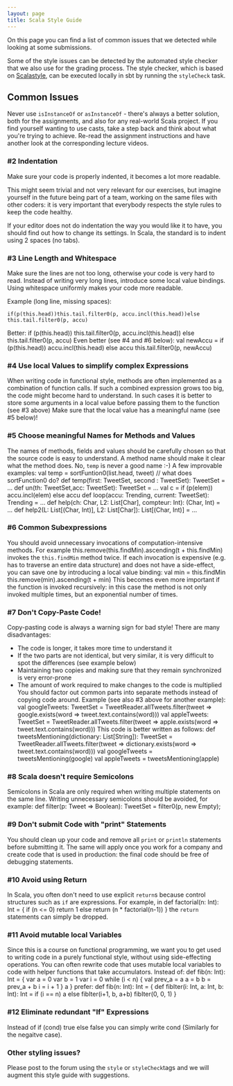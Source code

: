 ```yaml
---
layout: page
title: Scala Style Guide
---
```


On this page you can find a list of common issues that we detected while looking at some submissions.

Some of the style issues can be detected by the automated style checker that we also use for the grading process. The style checker, which is based on [Scalastyle](http://www.scalastyle.org/), can be executed locally in sbt by running the `styleCheck` task.
## Common Issues
Never use `isInstanceOf` or `asInstanceOf` - there's always a better solution, both for the assignments, and also for any real-world Scala project.
If you find yourself wanting to use casts, take a step back and think about what you're trying to achieve.
Re-read the assignment instructions and have another look at the corresponding lecture videos.


### #2 Indentation

Make sure your code is properly indented, it becomes a lot more readable.

This might seem trivial and not very relevant for our exercises, but imagine yourself in the future being part of a team, working on the same files with other coders: it is very important that everybody respects the style rules to keep the code healthy.

If your editor does not do indentation the way you would like it to have, you should find out how to change its settings. In Scala, the standard is to indent using 2 spaces (no tabs).


### #3 Line Length and Whitespace

Make sure the lines are not too long, otherwise your code is very hard to read. Instead of writing very long lines, introduce some local value bindings. Using whitespace uniformly makes your code more readable.

Example (long line, missing spaces):

    if(p(this.head))this.tail.filter0(p, accu.incl(this.head))else this.tail.filter0(p, accu)

Better:
    if (p(this.head))
      this.tail.filter0(p, accu.incl(this.head))
    else
      this.tail.filter0(p, accu)
Even better (see #4 and #6 below):
    val newAccu =
      if (p(this.head)) accu.incl(this.head)
      else accu
    this.tail.filter0(p, newAccu)
### #4 Use local Values to simplify complex Expressions
When writing code in functional style, methods are often implemented as a combination of function calls.
If such a combined expression grows too big, the code might become hard to understand.
In such cases it is better to store some arguments in a local value before passing them to the function (see #3 above)
Make sure that the local value has a meaningful name (see #5 below)!
### #5 Choose meaningful Names for Methods and Values
The names of methods, fields and values should be carefully chosen so that the source code is easy to understand.
A method name should make it clear what the method does.
No, `temp` is never a good name :-)
A few improvable examples:
    val temp = sortFuntion0(list.head, tweet)   // what does sortFunction0 do?
    def temp(first: TweetSet, second : TweetSet): TweetSet = ...
    def un(th: TweetSet,acc: TweetSet): TweetSet = ...
    val c = if (p(elem)) accu.incl(elem) else accu
    def loop(accu: Trending, current: TweetSet): Trending = ...
    def help(ch: Char, L2: List[Char], compteur: Int): (Char, Int) = ...
    def help2(L: List[(Char, Int)], L2: List[Char]): List[(Char, Int)] = ...
### #6 Common Subexpressions
You should avoid unnecessary invocations of computation-intensive methods. For example
    this.remove(this.findMin).ascending(t + this.findMin)
invokes the `this.findMin` method twice. If each invocation is expensive (e.g. has to traverse an entire data structure) and does not have a side-effect, you can save one by introducing a local value binding:
    val min = this.findMin
    this.remove(min).ascending(t + min)
This becomes even more important if the function is invoked recursively: in this case the method is not only invoked multiple times, but an exponential number of times.
### #7 Don't Copy-Paste Code!
Copy-pasting code is always a warning sign for bad style!
There are many disadvantages:
- The code is longer, it takes more time to understand it
- If the two parts are not identical, but very similar, it is very difficult to spot the differences (see example below)
- Maintaining two copies and making sure that they remain synchronized is very error-prone
- The amount of work required to make changes to the code is multiplied
You should factor out common parts into separate methods instead of copying code around.
Example (see also #3 above for another example):
    val googleTweets: TweetSet = TweetReader.allTweets.filter(tweet =>
      google.exists(word => tweet.text.contains(word)))
    val appleTweets: TweetSet = TweetReader.allTweets.filter(tweet =>
      apple.exists(word => tweet.text.contains(word)))
This code is better written as follows:
    def tweetsMentioning(dictionary: List[String]): TweetSet =
      TweetReader.allTweets.filter(tweet =>
        dictionary.exists(word => tweet.text.contains(word)))
    val googleTweets = tweetsMentioning(google)
    val appleTweets  = tweetsMentioning(apple)
### #8 Scala doesn't require Semicolons
Semicolons in Scala are only required when writing multiple statements on the same line.
Writing unnecessary semicolons should be avoided, for example:
    def filter(p: Tweet => Boolean): TweetSet = filter0(p, new Empty);
### #9 Don't submit Code with "print" Statements
You should clean up your code and remove all `print` or `println` statements before submitting it.
The same will apply once you work for a company and create code that is used in production: the final code should be free of debugging statements.
### #10 Avoid using Return
In Scala, you often don't need to use explicit `return`s because control structures such as `if` are expressions.
For example, in
    def factorial(n: Int): Int = {
      if (n <= 0) return 1
      else return (n * factorial(n-1))
    }
the `return` statements can simply be dropped.
### #11 Avoid mutable local Variables
Since this is a course on functional programming, we want you to get used to writing code in a purely functional style, without using side-effecting operations.
You can often rewrite code that uses mutable local variables to code with helper functions that take accumulators.
Instead of:
    def fib(n: Int): Int = {
	  var a = 0
	  var b = 1
	  var i = 0
	  while (i < n) {
        val prev_a = a
        a = b
        b = prev_a + b
        i = i + 1
	  }
	  a
	}
prefer:
    def fib(n: Int): Int = {
      def fibIter(i: Int, a: Int, b: Int): Int =
        if (i == n) a else fibIter(i+1, b, a+b)
      fibIter(0, 0, 1)
    }
### #12 Eliminate redundant "If" Expressions
Instead of
    if (cond) true else false
you can simply write
    cond
(Similarly for the negaitve case).
### Other styling issues?
Please post to the forum using the `style` or `styleCheck`tags and we will augment this style guide with suggestions.